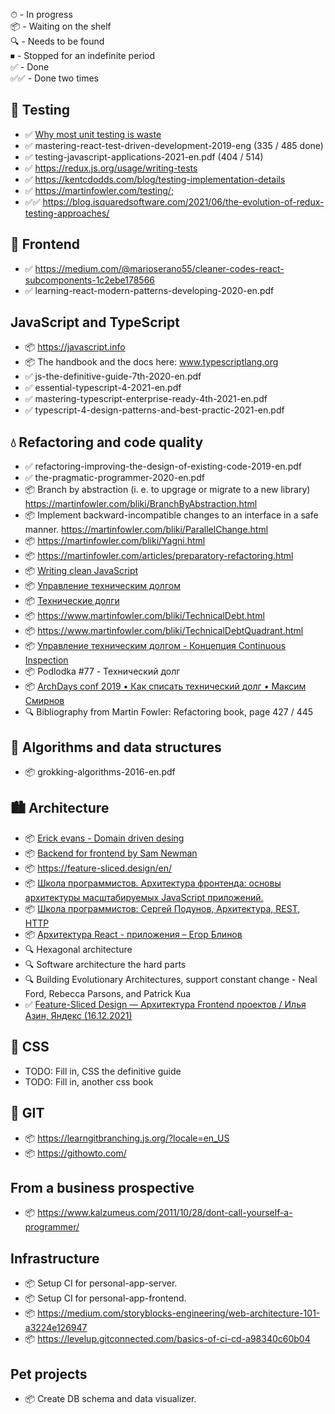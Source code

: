 ⏱ - In progress  
📦 - Waiting on the shelf  
🔍 - Needs to be found  
⏹ - Stopped for an indefinite period  
✅ - Done  
✅✅ - Done two times

## 🧪 Testing

- ✅ [Why most unit testing is waste](https://rbcs-us.com/site/assets/files/1187/why-most-unit-testing-is-waste.pdf)
- ✅ mastering-react-test-driven-development-2019-eng (335 / 485 done)
- ✅ testing-javascript-applications-2021-en.pdf (404 / 514)
- ✅ https://redux.js.org/usage/writing-tests
- ✅ https://kentcdodds.com/blog/testing-implementation-details
- ✅ https://martinfowler.com/testing/;
- ✅✅ https://blog.isquaredsoftware.com/2021/06/the-evolution-of-redux-testing-approaches/

## 🍹 Frontend

- ✅ https://medium.com/@marioserano55/cleaner-codes-react-subcomponents-1c2ebe178566
- ✅ learning-react-modern-patterns-developing-2020-en.pdf

## JavaScript and TypeScript

- 📦 https://javascript.info
- 📦 The handbook and the docs here: www.typescriptlang.org
- ✅ js-the-definitive-guide-7th-2020-en.pdf
- ✅ essential-typescript-4-2021-en.pdf
- ✅ mastering-typescript-enterprise-ready-4th-2021-en.pdf
- ✅ typescript-4-design-patterns-and-best-practic-2021-en.pdf

## 💧 Refactoring and code quality

- ✅ refactoring-improving-the-design-of-existing-code-2019-en.pdf
- ✅ the-pragmatic-programmer-2020-en.pdf
- 📦 Branch by abstraction (i. e. to upgrage or migrate to a new library) https://martinfowler.com/bliki/BranchByAbstraction.html
- 📦 Implement backward-incompatible changes to an interface in a safe manner. https://martinfowler.com/bliki/ParallelChange.html
- 📦 https://martinfowler.com/bliki/Yagni.html
- 📦 https://martinfowler.com/articles/preparatory-refactoring.html
- 📦 [Writing clean JavaScript](https://medium.com/geekculture/writing-clean-javascript-es6-edition-834e83abc746)
- 📦 [Управление техническим долгом
  ](https://tlroadmap.io/roles/technical-lead/tech-quality/technical-debt.html)
- 📦 [Технические долги](https://blog.byndyu.ru/2008/12/blog-post.html)
- 📦 https://www.martinfowler.com/bliki/TechnicalDebt.html
- 📦 https://www.martinfowler.com/bliki/TechnicalDebtQuadrant.html
- 📦 [Управление техническим долгом - Концепция Continuous Inspection
  ](https://infostart.ru/1c/articles/622617/)
- 📦 Podlodka #77 - Технический долг
- 📦 [ArchDays conf 2019 • Как списать технический долг • Максим Смирнов](https://www.youtube.com/watch?v=HRRv82L75wU&ab_channel=%D0%9A%D0%BE%D0%BD%D1%84%D0%B5%D1%80%D0%B5%D0%BD%D1%86%D0%B8%D1%8FArchDays)
- 🔍 Bibliography from Martin Fowler: Refactoring book, page 427 / 445

## 🧩 Algorithms and data structures

- 📦 grokking-algorithms-2016-en.pdf

## 🏙 Architecture

- 📦 [Erick evans - Domain driven desing](https://books.google.ge/books?id=hHBf4YxMnWMC&printsec=copyright&redir_esc=y#v=onepage&q&f=false)
- 📦 [Backend for frontend by Sam Newman](https://samnewman.io/patterns/architectural/bff/)
- 📦 https://feature-sliced.design/en/
- 📦 [Школа программистов. Архитектура фронтенда: основы архитектуры масштабируемых JavaScript приложений.
  ](https://www.youtube.com/watch?v=fXVVpooY0ek&ab_channel=hh_ru)
- 📦 [Школа программистов: Сергей Подунов, Архитектура, REST, HTTP](https://www.youtube.com/watch?v=Lf1s9DE04Jw&ab_channel=hh_ru)
- 📦 [Архитектура React - приложения – Егор Блинов](https://www.youtube.com/watch?v=Zy-Oj6qs8vo&ab_channel=%D0%A4%D1%80%D0%BE%D0%BD%D1%82%D0%B5%D0%BD%D0%B4)
- 🔍 Hexagonal architecture
- 🔍 Software architecture the hard parts
- 🔍 Building Evolutionary Architectures, support constant change - Neal Ford, Rebecca Parsons, and Patrick Kua
- ✅ [Feature-Sliced Design — Архитектура Frontend проектов / Илья Азин, Яндекс (16.12.2021)](https://www.youtube.com/watch?v=af-PD2yIUiU&ab_channel=Feature-SlicedDesign)

## 🎨 CSS

- TODO: Fill in, CSS the definitive guide
- TODO: Fill in, another css book

## 🌵 GIT

- 📦 https://learngitbranching.js.org/?locale=en_US
- 📦 https://githowto.com/

## From a business prospective

- 📦 https://www.kalzumeus.com/2011/10/28/dont-call-yourself-a-programmer/

## Infrastructure

- 📦 Setup CI for personal-app-server.
- 📦 Setup CI for personal-app-frontend.
- 📦 https://medium.com/storyblocks-engineering/web-architecture-101-a3224e126947
- 📦 https://levelup.gitconnected.com/basics-of-ci-cd-a98340c60b04

## Pet projects

- 📦 Create DB schema and data visualizer.
